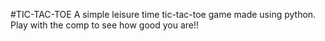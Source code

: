 #TIC-TAC-TOE
A simple leisure time tic-tac-toe game made using python. Play with the comp to see how good you are!!